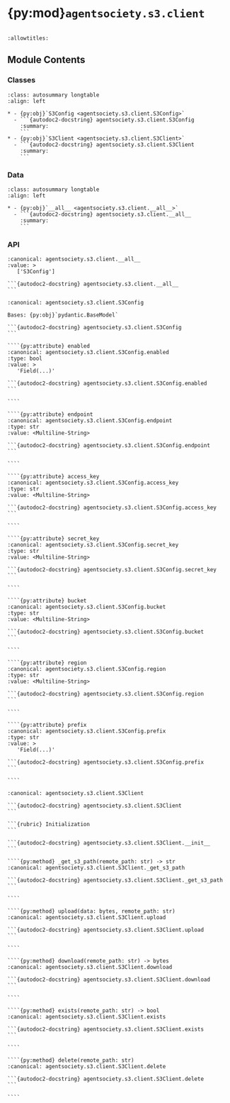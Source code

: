 # {py:mod}`agentsociety.s3.client`

```{py:module} agentsociety.s3.client
```

```{autodoc2-docstring} agentsociety.s3.client
:allowtitles:
```

## Module Contents

### Classes

````{list-table}
:class: autosummary longtable
:align: left

* - {py:obj}`S3Config <agentsociety.s3.client.S3Config>`
  - ```{autodoc2-docstring} agentsociety.s3.client.S3Config
    :summary:
    ```
* - {py:obj}`S3Client <agentsociety.s3.client.S3Client>`
  - ```{autodoc2-docstring} agentsociety.s3.client.S3Client
    :summary:
    ```
````

### Data

````{list-table}
:class: autosummary longtable
:align: left

* - {py:obj}`__all__ <agentsociety.s3.client.__all__>`
  - ```{autodoc2-docstring} agentsociety.s3.client.__all__
    :summary:
    ```
````

### API

````{py:data} __all__
:canonical: agentsociety.s3.client.__all__
:value: >
   ['S3Config']

```{autodoc2-docstring} agentsociety.s3.client.__all__
```

````

`````{py:class} S3Config
:canonical: agentsociety.s3.client.S3Config

Bases: {py:obj}`pydantic.BaseModel`

```{autodoc2-docstring} agentsociety.s3.client.S3Config
```

````{py:attribute} enabled
:canonical: agentsociety.s3.client.S3Config.enabled
:type: bool
:value: >
   'Field(...)'

```{autodoc2-docstring} agentsociety.s3.client.S3Config.enabled
```

````

````{py:attribute} endpoint
:canonical: agentsociety.s3.client.S3Config.endpoint
:type: str
:value: <Multiline-String>

```{autodoc2-docstring} agentsociety.s3.client.S3Config.endpoint
```

````

````{py:attribute} access_key
:canonical: agentsociety.s3.client.S3Config.access_key
:type: str
:value: <Multiline-String>

```{autodoc2-docstring} agentsociety.s3.client.S3Config.access_key
```

````

````{py:attribute} secret_key
:canonical: agentsociety.s3.client.S3Config.secret_key
:type: str
:value: <Multiline-String>

```{autodoc2-docstring} agentsociety.s3.client.S3Config.secret_key
```

````

````{py:attribute} bucket
:canonical: agentsociety.s3.client.S3Config.bucket
:type: str
:value: <Multiline-String>

```{autodoc2-docstring} agentsociety.s3.client.S3Config.bucket
```

````

````{py:attribute} region
:canonical: agentsociety.s3.client.S3Config.region
:type: str
:value: <Multiline-String>

```{autodoc2-docstring} agentsociety.s3.client.S3Config.region
```

````

````{py:attribute} prefix
:canonical: agentsociety.s3.client.S3Config.prefix
:type: str
:value: >
   'Field(...)'

```{autodoc2-docstring} agentsociety.s3.client.S3Config.prefix
```

````

`````

`````{py:class} S3Client(config: agentsociety.s3.client.S3Config)
:canonical: agentsociety.s3.client.S3Client

```{autodoc2-docstring} agentsociety.s3.client.S3Client
```

```{rubric} Initialization
```

```{autodoc2-docstring} agentsociety.s3.client.S3Client.__init__
```

````{py:method} _get_s3_path(remote_path: str) -> str
:canonical: agentsociety.s3.client.S3Client._get_s3_path

```{autodoc2-docstring} agentsociety.s3.client.S3Client._get_s3_path
```

````

````{py:method} upload(data: bytes, remote_path: str)
:canonical: agentsociety.s3.client.S3Client.upload

```{autodoc2-docstring} agentsociety.s3.client.S3Client.upload
```

````

````{py:method} download(remote_path: str) -> bytes
:canonical: agentsociety.s3.client.S3Client.download

```{autodoc2-docstring} agentsociety.s3.client.S3Client.download
```

````

````{py:method} exists(remote_path: str) -> bool
:canonical: agentsociety.s3.client.S3Client.exists

```{autodoc2-docstring} agentsociety.s3.client.S3Client.exists
```

````

````{py:method} delete(remote_path: str)
:canonical: agentsociety.s3.client.S3Client.delete

```{autodoc2-docstring} agentsociety.s3.client.S3Client.delete
```

````

`````
